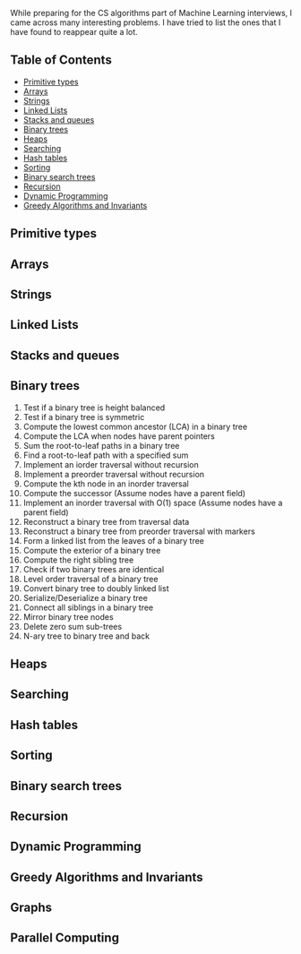 While preparing for the CS algorithms part of Machine Learning interviews, I came across many interesting problems. I have tried to list the ones that I have found to reappear quite a lot.

## Table of Contents

- [Primitive types](#primitive-types)
- [Arrays](#arrays)
- [Strings](#strings)
- [Linked Lists](#linked-lists)
- [Stacks and queues](#stacks-and-queues)
- [Binary trees](#binary-trees)
- [Heaps](#heaps)
- [Searching](#searching)
- [Hash tables](#hash-tables)
- [Sorting](#sorting)
- [Binary search trees](#binary-search-trees)
- [Recursion](#recursion)
- [Dynamic Programming](#dynamic-programming)
- [Greedy Algorithms and Invariants](#greedy-algorithms-and-invariants)

## Primitive types

## Arrays

## Strings

## Linked Lists

## Stacks and queues

## Binary trees

1. Test if a binary tree is height balanced
1. Test if a binary tree is symmetric
1. Compute the lowest common ancestor (LCA) in a binary tree
1. Compute the LCA when nodes have parent pointers
1. Sum the root-to-leaf paths in a binary tree
1. Find a root-to-leaf path with a specified sum
1. Implement an iorder traversal without recursion
1. Implement a preorder traversal without recursion
1. Compute the kth node in an inorder traversal
1. Compute the successor (Assume nodes have a parent field)
1. Implement an inorder traversal with O(1) space (Assume nodes have a parent field)
1. Reconstruct a binary tree from traversal data
1. Reconstruct a binary tree from preorder traversal with markers
1. Form a linked list from the leaves of a binary tree
1. Compute the exterior of a binary tree
1. Compute the right sibling tree
1. Check if two binary trees are identical
1. Level order traversal of a binary tree
1. Convert binary tree to doubly linked list
1. Serialize/Deserialize a binary tree
1. Connect all siblings in a binary tree
1. Mirror binary tree nodes
1. Delete zero sum sub-trees
1. N-ary tree to binary tree and back

## Heaps

## Searching

## Hash tables

## Sorting

## Binary search trees

## Recursion

## Dynamic Programming

## Greedy Algorithms and Invariants

## Graphs

## Parallel Computing



